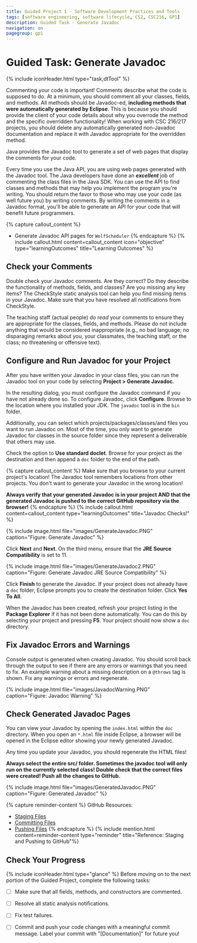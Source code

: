 ```yaml
---
title: Guided Project 1 - Software Development Practices and Tools
tags: [software engineering, software lifecycle, CS2, CSC216, GP1]
description: Guided Task - Generate Javadoc
navigation: on
pagegroup: gp1
---
```

# Guided Task: Generate Javadoc
{% include iconHeader.html type="task,dtTool" %}

Commenting your code is important! Comments describe what the code is supposed to do. At a minimum, you should comment all your classes, fields, and methods. All methods should be Javadoc-ed, **including methods that were automatically generated by Eclipse**.  This is because you should provide the client of your code details about why you overrode the method and the specific overridden functionality! When working with CSC 216/217 projects, you should delete any automatically generated non-Javadoc documentation and replace it with Javadoc appropriate for the overridden method.

Java provides the Javadoc tool to generate a set of web pages that display the comments for your code.

Every time you use the Java API, you are using web pages generated with the Javadoc tool. The Java developers have done an *__excellent__* job of commenting the class files in the Java SDK. You can use the API to find classes and methods that may help you implement the program you're writing. You should return the favor to those who may use your code (as well future you) by writing comments. By writing the comments in a Javadoc format, you'll be able to generate an API for your code that will benefit future programmers.

{% capture callout_content %}
  * Generate Javadoc API pages for `WolfScheduler`
{% endcapture %}
{% include callout.html content=callout_content icon="objective" type="learningOutcomes" title="Learning Outcomes" %}

## Check your Comments
Double check your Javadoc comments.  Are they correct?  Do they describe the functionality of methods, fields, and classes?  Are you missing any key items?  The CheckStyle static analysis tool can help you find missing items in your Javadoc.  Make sure that you have resolved all notifications from CheckStyle.

The teaching staff (actual people) do *read* your comments to ensure they are appropriate for the classes, fields, and methods.  Please do not include anything that would be considered inappropriate (e.g., no bad language; no disparaging remarks about you, your classmates, the teaching staff, or the class; no threatening or offensive text).
 
## Configure and Run Javadoc for your Project
After you have written your Javadoc in your class files, you can run the Javadoc tool on your code by selecting **Project > Generate Javadoc**.

In the resulting dialog, you must configure the Javadoc command if you have not already done so. To configure Javadoc, click **Configure**. Browse to the location where you installed your JDK. The `javadoc` tool is in the `bin` folder.

Additionally, you can select which projects/packages/classes/and files you want to run Javadoc on.  Most of the time, you only want to generate Javadoc for classes in the source folder since they represent a deliverable that others may use. 

Check the option to **Use standard doclet**.  Browse for your project as the destination and then append a `doc` folder to the end of the path.  

{% capture callout_content %}
Make sure that you browse to your current project's location!  The Javadoc tool remembers locations from other projects.  You don't want to generate your Javadoc in the wrong location!

**Always verify that your generated Javadoc is in your project AND that the generated Javadoc is pushed to the correct GitHub repository via the browser!**
{% endcapture %}
{% include callout.html content=callout_content  type="learningOutcomes" title="Javadoc Checks!" %}


{% include image.html file="images/GenerateJavadoc.PNG" caption="Figure: Generate Javadoc" %} 

Click **Next** and **Next**.  On the third menu, ensure that the **JRE Source Compatibility** is set to 11.

{% include image.html file="images/GenerateJavadoc2.PNG" caption="Figure: Generate Javadoc JRE Source Compatibility" %} 

Click **Finish** to generate the Javadoc. If your project does not already have a `doc` folder, Eclipse prompts you to create the destination folder. Click **Yes To All**.

When the Javadoc has been created, refresh your project listing in the **Package Explorer** if it has not been done automatically.  You can do this by selecting your project and pressing **F5**.  Your project should now show a `doc` directory.

 
## Fix Javadoc Errors and Warnings
Console output is generated when creating Javadoc.  You should scroll back through the output to see if there are any errors or warnings that you need to fix.  An example warning about a missing description on a `@throws` tag is shown.  Fix any warnings or errors and regenerate.


{% include image.html file="images/JavadocWarning.PNG" caption="Figure: Javadoc Warning" %} 

 
## Check Generated Javadoc Pages
You can view your Javadoc by opening the `index.html` within the `doc` directory.  When you open an `*.html` file inside Eclipse, a browser will be opened in the Eclipse editor showing your newly generated Javadoc.

Any time you update your Javadoc, you should regenerate the HTML files!

**Always select the entire src/ folder. Sometimes the javadoc tool will only run on the currently selected class!  Double check that the correct files were created! Push all the changes to GitHub.**

{% include image.html file="images/GeneratedJavadoc.PNG" caption="Figure:  Generated Javadoc" %} 

 
{% capture reminder-content %} 
GitHub Resources:

  * [Staging Files](https://pages.github.ncsu.edu/engr-csc-software-development/practices-tools/git/git-staging)
  * [Committing Files](https://pages.github.ncsu.edu/engr-csc-software-development/practices-tools/git/git-commit)
  * [Pushing Files](https://pages.github.ncsu.edu/engr-csc-software-development/practices-tools/git/git-push)
{% endcapture %} {% include mention.html content=reminder-content type="reminder" title="Reference: Staging and Pushing to GitHub"%} 
## Check Your Progress
{% include iconHeader.html type="glance" %}
Before moving on to the next portion of the Guided Project, complete the following tasks:

  - [ ] Make sure that all fields, methods, and constructors are commented.
  - [ ] Resolve all static analysis notifications.
  - [ ] Fix test failures.
  - [ ] Commit and push your code changes with a meaningful commit message.  Label your commit with "[Documentation]" for future you!
    
